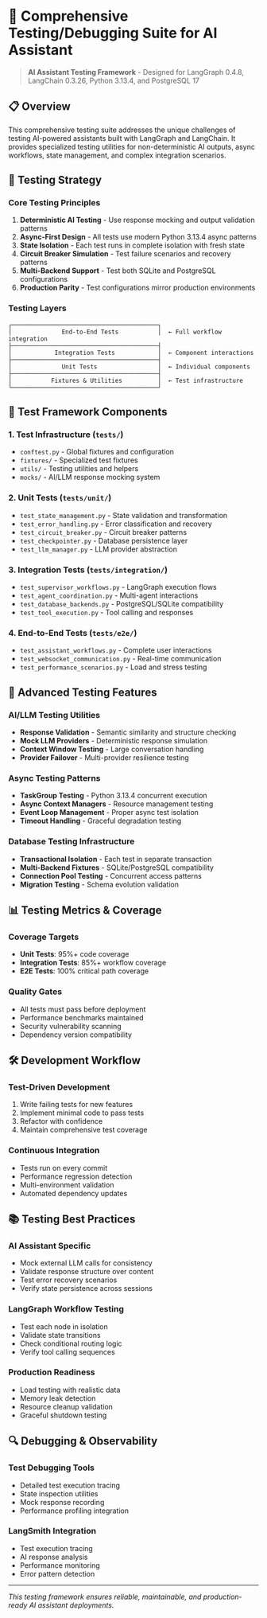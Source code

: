 # 🧪 Comprehensive Testing/Debugging Suite for AI Assistant

> **AI Assistant Testing Framework** - Designed for LangGraph 0.4.8, LangChain 0.3.26, Python 3.13.4, and PostgreSQL 17

## 📋 Overview

This comprehensive testing suite addresses the unique challenges of testing AI-powered assistants built with LangGraph and LangChain. It provides specialized testing utilities for non-deterministic AI outputs, async workflows, state management, and complex integration scenarios.

## 🎯 Testing Strategy

### Core Testing Principles

1. **Deterministic AI Testing** - Use response mocking and output validation patterns
2. **Async-First Design** - All tests use modern Python 3.13.4 async patterns
3. **State Isolation** - Each test runs in complete isolation with fresh state
4. **Circuit Breaker Simulation** - Test failure scenarios and recovery patterns
5. **Multi-Backend Support** - Test both SQLite and PostgreSQL configurations
6. **Production Parity** - Test configurations mirror production environments

### Testing Layers

```
┌─────────────────────────────────────────┐
│              End-to-End Tests           │  ← Full workflow integration
├─────────────────────────────────────────┤
│            Integration Tests            │  ← Component interactions
├─────────────────────────────────────────┤
│              Unit Tests                 │  ← Individual components
├─────────────────────────────────────────┤
│           Fixtures & Utilities          │  ← Test infrastructure
└─────────────────────────────────────────┘
```

## 🔧 Test Framework Components

### 1. Test Infrastructure (`tests/`)
- `conftest.py` - Global fixtures and configuration
- `fixtures/` - Specialized test fixtures
- `utils/` - Testing utilities and helpers
- `mocks/` - AI/LLM response mocking system

### 2. Unit Tests (`tests/unit/`)
- `test_state_management.py` - State validation and transformation
- `test_error_handling.py` - Error classification and recovery
- `test_circuit_breaker.py` - Circuit breaker patterns
- `test_checkpointer.py` - Database persistence layer
- `test_llm_manager.py` - LLM provider abstraction

### 3. Integration Tests (`tests/integration/`)
- `test_supervisor_workflows.py` - LangGraph execution flows
- `test_agent_coordination.py` - Multi-agent interactions
- `test_database_backends.py` - PostgreSQL/SQLite compatibility
- `test_tool_execution.py` - Tool calling and responses

### 4. End-to-End Tests (`tests/e2e/`)
- `test_assistant_workflows.py` - Complete user interactions
- `test_websocket_communication.py` - Real-time communication
- `test_performance_scenarios.py` - Load and stress testing

## 🚀 Advanced Testing Features

### AI/LLM Testing Utilities
- **Response Validation** - Semantic similarity and structure checking
- **Mock LLM Providers** - Deterministic response simulation
- **Context Window Testing** - Large conversation handling
- **Provider Failover** - Multi-provider resilience testing

### Async Testing Patterns
- **TaskGroup Testing** - Python 3.13.4 concurrent execution
- **Async Context Managers** - Resource management testing
- **Event Loop Management** - Proper async test isolation
- **Timeout Handling** - Graceful degradation testing

### Database Testing Infrastructure
- **Transactional Isolation** - Each test in separate transaction
- **Multi-Backend Fixtures** - SQLite/PostgreSQL compatibility
- **Connection Pool Testing** - Concurrent access patterns
- **Migration Testing** - Schema evolution validation

## 📊 Testing Metrics & Coverage

### Coverage Targets
- **Unit Tests**: 95%+ code coverage
- **Integration Tests**: 85%+ workflow coverage  
- **E2E Tests**: 100% critical path coverage

### Quality Gates
- All tests must pass before deployment
- Performance benchmarks maintained
- Security vulnerability scanning
- Dependency version compatibility

## 🛠 Development Workflow

### Test-Driven Development
1. Write failing tests for new features
2. Implement minimal code to pass tests
3. Refactor with confidence
4. Maintain comprehensive test coverage

### Continuous Integration
- Tests run on every commit
- Performance regression detection
- Multi-environment validation
- Automated dependency updates

## 📚 Testing Best Practices

### AI Assistant Specific
- Mock external LLM calls for consistency
- Validate response structure over content
- Test error recovery scenarios
- Verify state persistence across sessions

### LangGraph Workflow Testing
- Test each node in isolation
- Validate state transitions
- Check conditional routing logic
- Verify tool calling sequences

### Production Readiness
- Load testing with realistic data
- Memory leak detection
- Resource cleanup validation
- Graceful shutdown testing

## 🔍 Debugging & Observability

### Test Debugging Tools
- Detailed test execution tracing
- State inspection utilities
- Mock response recording
- Performance profiling integration

### LangSmith Integration
- Test execution tracing
- AI response analysis
- Performance monitoring
- Error pattern detection

---

*This testing framework ensures reliable, maintainable, and production-ready AI assistant deployments.*